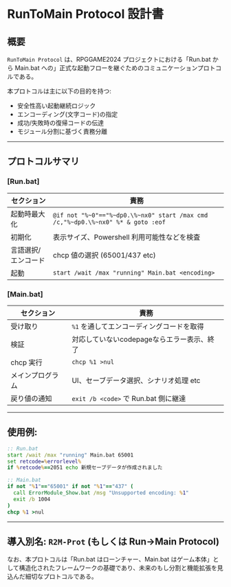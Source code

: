# RunToMain Protocol 設計書

## 概要
`RunToMain Protocol` は、RPGGAME2024 プロジェクトにおける「Run.bat から Main.bat への」正式な起動フローを継ぐためのコミュニケーションプロトコルである。

本プロトコルは主に以下の目的を持つ:

- 安全性高い起動継続ロジック
- エンコーディング(文字コード)の指定
- 成功/失敗時の復帰コードの伝達
- モジュール分割に基づく責務分離

---

## プロトコルサマリ

### [Run.bat]
| セクション | 責務 |
|-----------|--------|
| 起動時最大化 | `@if not "%~0"=="%~dp0.\%~nx0" start /max cmd /c,"%~dp0.\%~nx0" %* & goto :eof` |
| 初期化 | 表示サイズ、Powershell 利用可能性などを検査 |
| 言語選択/エンコード | chcp 値の選択 (65001/437 etc) |
| 起動 | `start /wait /max "running" Main.bat <encoding>` |


### [Main.bat]
| セクション | 責務 |
|-----------|--------|
| 受け取り | `%1` を通してエンコーディングコードを取得 |
| 検証 | 対応していないcodepageならエラー表示、終了 |
| chcp 実行 | `chcp %1 >nul` |
| メインプログラム | UI、セーブデータ選択、シナリオ処理 etc |
| 戻り値の通知 | `exit /b <code>` で Run.bat 側に継達 |

---

## 使用例:
```bat
:: Run.bat
start /wait /max "running" Main.bat 65001
set retcode=%errorlevel%
if %retcode%==2051 echo 新規セーブデータが作成されました
```

```bat
:: Main.bat
if not "%1"=="65001" if not "%1"=="437" (
  call ErrorModule_Show.bat /msg "Unsupported encoding: %1"
  exit /b 1004
)
chcp %1 >nul
```

---

## 導入別名: `R2M-Prot` (もしくは Run→Main Protocol)

なお、本プロトコルは「Run.bat はローンチャー、Main.bat はゲーム本体」として構造化されたフレームワークの基礎であり、未来のもし分割と機能拡張を見込んだ細切なプロトコルである。

